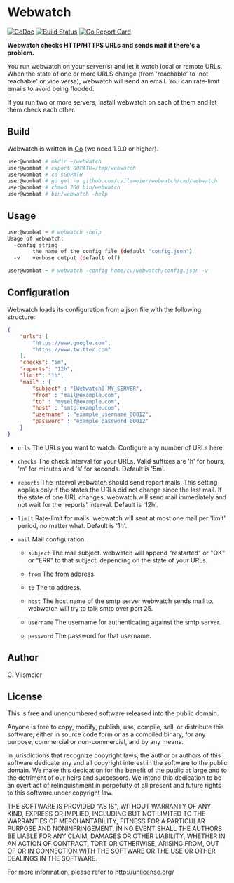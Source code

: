 # Webwatch

[![GoDoc](https://godoc.org/github.com/cvilsmeier/webwatch?status.svg)](https://godoc.org/github.com/cvilsmeier/webwatch)
[![Build Status](https://travis-ci.org/cvilsmeier/webwatch.svg?branch=master)](https://travis-ci.org/cvilsmeier/webwatch)
[![Go Report Card](https://goreportcard.com/badge/github.com/cvilsmeier/webwatch)](https://goreportcard.com/report/github.com/cvilsmeier/webwatch)

**Webwatch checks HTTP/HTTPS URLs and sends mail if there's a problem.**

You run webwatch on your server(s) and let it watch local or remote URLs. When
the state of one or more URLS change (from 'reachable' to 'not reachable' or
vice versa), webwatch will send an email. You can rate-limit emails to avoid
being flooded.

If you run two or more servers, install webwatch on each of them and let them
check each other.


## Build

Webwatch is written in [Go](https://golang.org/) (we need 1.9.0 or higher).

```bash
user@wombat # mkdir ~/webwatch
user@wombat # export GOPATH=/tmp/webwatch
user@wombat # cd $GOPATH
user@wombat # go get -u github.com/cvilsmeier/webwatch/cmd/webwatch
user@wombat # chmod 700 bin/webwatch
user@wombat # bin/webwatch -help
```

## Usage

```bash
user@wombat ~ # webwatch -help
Usage of webwatch:
  -config string
        the name of the config file (default "config.json")
  -v    verbose output (default off)
```

```bash
user@wombat ~ # webwatch -config home/cv/webwatch/config.json -v
```


## Configuration

Webwatch loads its configuration from a json file with the following structure:

```json
{
    "urls": [
        "https://www.google.com",
        "https://www.twitter.com"
    ],
    "checks": "5m",
    "reports": "12h",
    "limit": "1h",
    "mail" : {
        "subject" : "[Webwatch] MY_SERVER",
        "from" : "mail@example.com",
        "to" : "myself@example.com",
        "host" : "smtp.example.com",
        "username" : "example_username_00012",
        "password" : "example_password_00012"
    }
}
```

* `urls` The URLs you want to watch. Configure any number of URLs here.

* `checks` The check interval for your URLs. Valid suffixes are 'h' for hours,
  'm' for minutes and 's' for seconds. Default is '5m'.

* `reports` The interval webwatch should send report mails. This setting
  applies only if the states the URLs did not change since the last mail.  If
  the state of one URL changes, webwatch will send mail immediately and not
  wait for the 'reports' interval. Default is '12h'.

* `limit` Rate-limit for mails. webwatch will sent at most one mail per 'limit'
  period, no matter what. Default is '1h'.

* `mail` Mail configuration.

    * `subject` The mail subject. webwatch will append "restarted" or
      "OK" or "ERR" to that subject, depending on the state of your URLs.

    * `from` The from address.

    * `to` The to address.

    * `host` The host name of the smtp server webwatch sends mail to.
      webwatch will try to talk smtp over port 25.

    * `username` The username for authenticating against the smtp server.

    * `password` The password for that username.


## Author

C. Vilsmeier


## License

This is free and unencumbered software released into the public domain.

Anyone is free to copy, modify, publish, use, compile, sell, or
distribute this software, either in source code form or as a compiled
binary, for any purpose, commercial or non-commercial, and by any
means.

In jurisdictions that recognize copyright laws, the author or authors
of this software dedicate any and all copyright interest in the
software to the public domain. We make this dedication for the benefit
of the public at large and to the detriment of our heirs and
successors. We intend this dedication to be an overt act of
relinquishment in perpetuity of all present and future rights to this
software under copyright law.

THE SOFTWARE IS PROVIDED "AS IS", WITHOUT WARRANTY OF ANY KIND,
EXPRESS OR IMPLIED, INCLUDING BUT NOT LIMITED TO THE WARRANTIES OF
MERCHANTABILITY, FITNESS FOR A PARTICULAR PURPOSE AND NONINFRINGEMENT.
IN NO EVENT SHALL THE AUTHORS BE LIABLE FOR ANY CLAIM, DAMAGES OR
OTHER LIABILITY, WHETHER IN AN ACTION OF CONTRACT, TORT OR OTHERWISE,
ARISING FROM, OUT OF OR IN CONNECTION WITH THE SOFTWARE OR THE USE OR
OTHER DEALINGS IN THE SOFTWARE.

For more information, please refer to <http://unlicense.org/>

